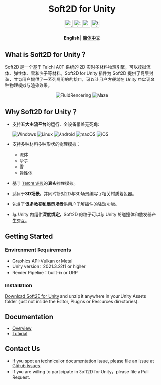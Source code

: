 <div align="center">
  <!-- <img height="150" src="https://github.com/taichi-dev/soft2d/blob/main/docs/images/logo_large.png"  /> -->
</div>

<h1 align="center">Soft2D for Unity</h1>

<div align="center">
  <a href="https://assetstore.unity.com/">
    <img src="http://img.shields.io/badge/-Unity%20Asset%20Store-feefff?style=for-the-badge&logo=unity&logoColor=000" height="25px" alt="unity logo" />
  </a>
  <a href="https://www.taichi-lang.org/">
    <img src="http://img.shields.io/badge/-Official%20Website-feefff?style=for-the-badge&logo=taichigraphics&logoColor=000" height="25px" alt="taichi logo" />
  </a>
  <img src="https://img.shields.io/static/v1?message=Youtube&logo=youtube&label=&color=FF0000&logoColor=white&labelColor=&style=for-the-badge" height="25" alt="youtube logo"  />
  <img src="https://img.shields.io/static/v1?message=Twitter&logo=twitter&label=&color=1DA1F2&logoColor=white&labelColor=&style=for-the-badge" height="25" alt="twitter logo"  />
</div>

<h4 align="center">
    <p>
        <b>English</b> |
        <a href="https://github.com/taichi-dev/soft2d-unity-urp/blob/main/README_CN.md">简体中文</a> 
    <p>
</h4>

## What is Soft2D for Unity？
Soft2D 是一个基于 Taichi AOT 系统的 2D 实时多材料物理引擎，可以模拟流体、弹性体、雪和沙子等材料。Soft2D for Unity 插件为 Soft2D 提供了高层封装，并为用户提供了一系列易用的的接口，可以让用户方便地在 Unity 中实现各种物理模拟与渲染效果。

<div align="center">
<img src="Presentation/FluidRendering.gif" alt="FluidRendering"> <img src="Presentation/Maze.gif" alt="Maze">
</div>

## Why Soft2D for Unity？

- 支持**五大主流平台**的运行，全设备覆盖无死角:

  ![Windows](http://img.shields.io/badge/-Windows-0078D6?style=flat-square&logo=windows&logoColor=fff)
  ![Linux](http://img.shields.io/badge/-Linux-FCC624?style=flat-square&logo=linux&logoColor=000)
  ![Android](http://img.shields.io/badge/-Android-3DDC84?style=flat-square&logo=android&logoColor=fff)
  ![macOS](http://img.shields.io/badge/-macOS-15171a?style=flat-square&logo=macos&logoColor=fff)
  ![iOS](http://img.shields.io/badge/-iOS-1f1f1f?style=flat-square&logo=ios&logoColor=fff)

- 支持多种材料多种形状的物理模拟：
  - 流体
  - 沙子
  - 雪
  - 弹性体
- 基于 [Taichi 语言](https://github.com/taichi-dev/taichi)的**真实**物理模拟。
- 适用于**3D场景**，并同时针对2D与3D场景编写了相关材质着色器。
- 包含了**很多教程和展示场景**供用户了解插件的强劲功能。
- 与 Unity 内组件**深度绑定**，Soft2D 的粒子可以与 Unity 的碰撞体和触发器产生交互。

## Getting Started

### Environment Requirements

- Graphics API: Vulkan or Metal
- Unity version：2021.3.22f1 or higher
- Render Pipeline：built-in or URP 

### Installation

[Download Soft2D for Unity](https://github.com/taichi-dev/soft2d-unity-urp/releases/download/v0.1.0/Soft2D.v0.1.0.7z) and unzip it anywhere in your Unity Assets folder (just not inside the Editor, Plugins or Resources directories).

## Documentation

- [Overview](https://github.com/taichi-dev/soft2d-unity-urp/blob/main/Docs/Simplified_Chinese/Overview.md)
- [Tutorial](https://github.com/taichi-dev/soft2d-unity-urp/blob/main/Docs/Simplified_Chinese/Tutorials/Tutorial.md)


## Contact Us

- If you spot an technical or documentation issue, please file an issue at  [Github Issues](https://github.com/taichi-dev/soft2d-unity-urp/issues).
- If you are willing to participate in Soft2D for Unity，please file a Pull Request.
